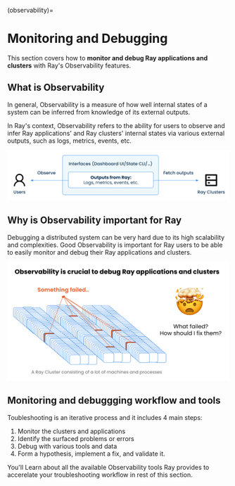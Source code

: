 (observability)=

# Monitoring and Debugging

This section covers how to **monitor and debug Ray applications and clusters** with Ray's Observability features.


## What is Observability
In general, Observability is a measure of how well internal states of a system can be inferred from knowledge of its external outputs.

In Ray's context, Observability refers to the ability for users to observe and infer Ray applications' and Ray clusters' internal states via various external outputs, such as logs, metrics, events, etc.

![what is ray's observability](./images/what-is-ray-observability.png)


## Why is Observability important for Ray
Debugging a distributed system can be very hard due to its high scalability and complexities. Good Observability is important for Ray users to be able to easily monitor and debug their Ray applications and clusters.

![Importance of observability](./images/importance-of-observability.png)


## Monitoring and debuggging workflow and tools

Toubleshooting is an iterative process and it includes 4 main steps:
1. Monitor the clusters and applications
2. Identify the surfaced problems or errors
3. Debug with various tools and data
4. Form a hypothesis, implement a fix, and validate it.

You'll Learn about all the available Observability tools Ray provides to accerelate your troubleshooting workflow in rest of this section.


